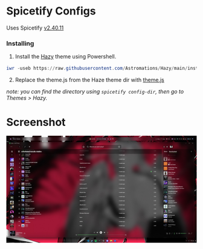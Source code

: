 # Spicetify Configs

Uses Spicetify [v2.40.11](https://github.com/spicetify/cli/releases/tag/v2.40.11)

### Installing

1. Install the [Hazy](https://github.com/Astromations/Hazy) theme using Powershell.

```PowerShell
iwr -useb https://raw.githubusercontent.com/Astromations/Hazy/main/install.ps1 | iex
```

2. Replace the theme.js from the Haze theme dir with [theme.js](./theme.js)

_note: you can find the directory using `spicetify config-dir`, then go to Themes > Hazy._

# Screenshot

<img src="./screenshot/spotify.jpg">
